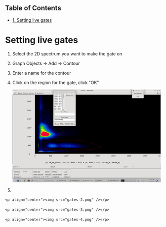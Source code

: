 <div id="table-of-contents">
<h2>Table of Contents</h2>
<div id="text-table-of-contents">
<ul>
<li><a href="#org655e211">1. Setting live gates</a></li>
</ul>
</div>
</div>


<a id="org655e211"></a>

# Setting live gates

1.  Select the 2D spectrum you want to make the gate on

2.  Graph Objects -> Add -> Contour

3.  Enter a name for the contour

4.  Click on the region for the gate, click "OK"

    <p align="center"><img src="gates-1.png" /></p>

5.  

    <p align="center"><img src="gates-2.png" /></p>
    
    <p align="center"><img src="gates-3.png" /></p>
    
    <p align="center"><img src="gates-4.png" /></p>

